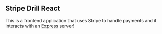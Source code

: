 ## Stripe Drill React
This is a frontend application that uses Stripe to handle payments and it interacts with an [Express](https://github.com/Pleeper228/stripe-server) server!
